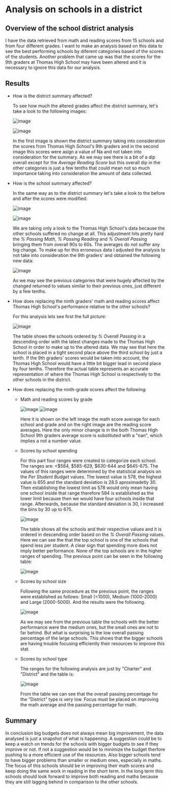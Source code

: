 # Analysis on schools in a district
## Overview of the school district analysis
I have the data retrieved from math and reading scores from 15 schools and from four different grades. I want to make an analysis based on this data to see the best performing schools by diferent categories based of the scores of the students. Another problem that came up was that the scores for the 9th graders at Thomas High School may have been altered and it is necessary to ignore this data for our analysis.
## Results
- How is the district summary affected?

  To see how much the altered grades affect the district summary, let's take a look to the following images:
  
  ![image](https://user-images.githubusercontent.com/89402038/136705933-884f2b68-1d82-407f-9159-1d653e6434fe.png)
  
  ![image](https://user-images.githubusercontent.com/89402038/136705854-dcc7e837-f331-43a1-908f-a794a095e315.png)
  
  In the first image is shown the district summary taking into consideration the scores from Thomas High School's 9th graders and in the second image this scores were asign a value of Na and not taken into consideration for the summary. As we may see there is a bit of a dip overall except for the _Average Reading Score_ but this overall dip in the other categories is just a few tenths that could mean not so much importance taking into consideration the amount of data collected. 
- How is the school summary affected?
  
  In the same way as to the district summary let's take a look to the before and after the scores were modified:
  
  ![image](https://user-images.githubusercontent.com/89402038/136706436-03435e08-00e9-4bfa-b70a-9d7def65033e.png)
  
  ![image](https://user-images.githubusercontent.com/89402038/136706518-e640b172-f19d-448a-bd31-de6324c2061a.png)
  
  We are taking only a look to the Thomas High School's data because the other schools suffered no change at all.
  This adjustment hits pretty hard the _% Passing Math_, _% Passing Reading_ and _% Overall Passing_ bringing them from overall 90s to 60s. The averages do not suffer any big change. To make up for this erroneous data I adjusted the analysis to not take into consideration the 9th graders' and obtained the following new data:
  
  ![image](https://user-images.githubusercontent.com/89402038/136706778-af115634-cd90-4701-aea2-b9f38c3e89de.png)
  
  As we may see the previous categories that were hugely affected by the changed returned to values similar to their previous ones, just different by a few tenths.
- How does replacing the ninth graders' math and reading scores affect Thomas High School's performance relative to the other schools?
  
  For this analysis lets see first the full picture:
  
  ![image](https://user-images.githubusercontent.com/89402038/136706991-2970e240-eb84-4153-b42f-6caf726ceabc.png)
  
  The table shows the schools ordered by _% Overall Passing_ in a descending order with the latest changes made to the Thomas High School in order to make up to the altered data. We may see that here the school is placed in a tight second place above the third school by just a tenth. If the 9th graders' scores would be taken into account, the Thomas High School would have a little bit bigger lead in second place by four tenths. Therefore the actual table represents an accurate representation of where the Thomas High School is respectively to the other schools in the district.
- How does replacing the ninth-grade scores affect the following:
  - Math and reading scores by grade
    
    ![image](https://user-images.githubusercontent.com/89402038/136707720-2b86a542-071f-4a9e-9c81-627207938301.png) ![image](https://user-images.githubusercontent.com/89402038/136707734-059a9920-9b52-49bd-b247-f2550622bf87.png)
    
    Here it is shown on the left image the math score average for each school and grade and on the right image are the reading score averages. Here the only minor change is in the both Thomas High School 9th graders average score is substituted with a "nan", which implies a not a number value. 
  - Scores by school spending
    
    For this part four ranges were created to categorize each school. The ranges are: <$584, $585-629, $630-644 and $645-675. The values of this ranges were determined by the statistical analysis on the _Per Student Budget_ values. The lowest value is 578, the highest value is 655 and the standard deviation is 28.5 aproximadetly 30. Then establishing the lowest limit as 578 would only mean having one school inside that range therefore 584 is established as the lower limit because then we would have four schools inside that range. Afterwards, because the standard deviation is 30, I increased the bins by 30 up to 675.
    
    ![image](https://user-images.githubusercontent.com/89402038/136709331-3e394cb5-9107-445b-aded-fc6c0cd5aca0.png)
    
    The table shows all the schools  and their respective values and it is ordered in descending order based on the _% Overall Passing_ values. Here we can see the that the top school is one  of the schools that spend less per student. A clear sign that spending more does not imply better performance. None of the top schools are in the higher ranges of spending. The previous point can be seen in the following table:
    
    ![image](https://user-images.githubusercontent.com/89402038/136711741-e061f057-0a24-413e-b573-11028ce5a7fa.png)
    
  - Scores by school size
    
    Following the same procedure as the previous point, the ranges were established as follows: Small (<1000), Medium (1000-2000) and Large (2000-5000). And the results were the following.
    
    ![image](https://user-images.githubusercontent.com/89402038/136712021-a14d0e88-7abb-4c19-ae5c-1600b6384c70.png)
    
    As we may see from the previous table the schools with the better performance were the medium ones, but the small ones are not to far behind. But what is surprising is the low overall passing percentage of the large schools. This shows that the bigger schools are having trouble focusing efficiently their resources to improve this stat.
  - Scores by school type
    
    The ranges for the following analysis are just by "Charter" and "District" and the table is:
    
    ![image](https://user-images.githubusercontent.com/89402038/136712193-8152e495-f498-4c52-bea8-823c802526c9.png)
    
    From the table we can see that the overall passing percentage for the "District" type is very low. Focus must be placed on improving the math average and the passing percentage for math.
## Summary
In conclusion big budgets does not always mean big improvement, the data analysed is just a snapshot of what is happening. A suggestion could be to keep a watch on trends for the schools with bigger budgets to see if they improve or not. If not a suggestion would be to minimize the budget therfore pushing to a more efficient use of the resources. Also bigger schools tend to have bigger problems than smaller or medium ones, especially in maths. The focus of this schools should be in improving their math scores and keep doing the same work in reading in the short term. In the long term this schools should look forward to improve both reading and maths because they are still lagging behind in comparison to the other schools.
